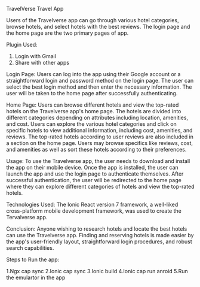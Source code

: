 TravelVerse Travel App

Users of the Travelverse app can go through various hotel categories, browse hotels, and select hotels with the best reviews. The login page and the home page are the two primary pages of app.

Plugin Used:
1. Login with Gmail
2. Share with other apps

Login Page:
Users can log into the app using their Google account or a straightforward login and password method on the login page. The user can select the best login method and then enter the necessary information. The user will be taken to the home page after successfully authenticating.

Home Page:
Users can browse different hotels and view the top-rated hotels on the Travelverse app's home page. The hotels are divided into different categories depending on attributes including location, amenities, and cost. Users can explore the various hotel categories and click on specific hotels to view additional information, including cost, amenities, and reviews.
The top-rated hotels according to user reviews are also included in a section on the home page. Users may browse specifics like reviews, cost, and amenities as well as sort these hotels according to their preferences.

Usage:
To use the Travelverse app, the user needs to download and install the app on their mobile device. Once the app is installed, the user can launch the app and use the login page to authenticate themselves. After successful authentication, the user will be redirected to the home page where they can explore different categories of hotels and view the top-rated hotels.

Technologies Used:
The Ionic React version 7 framework, a well-liked cross-platform mobile development framework, was used to create the Tervalverse app.

Conclusion:
Anyone wishing to research hotels and locate the best hotels can use the Travelverse app. Finding and reserving hotels is made easier by the app's user-friendly layout, straightforward login procedures, and robust search capabilities.

Steps to Run the app:

1.Ngx cap sync 
2.Ionic cap sync
3.Ionic build 
4.Ionic cap run anroid 
5.Run the emulartor in the app
